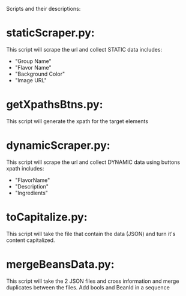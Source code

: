 Scripts and their descriptions:

# staticScraper.py:
This script will scrape the url and collect STATIC data includes:
- "Group Name"
- "Flavor Name"
- "Background Color"
- "Image URL"

# getXpathsBtns.py:
This script will generate the xpath for the target elements

# dynamicScraper.py:
This script will scrape the url and collect DYNAMIC data using buttons xpath includes:
- "FlavorName"
- "Description"
- "Ingredients"

# toCapitalize.py:
This script will take the file that contain the data (JSON) and turn it's content capitalized.

# mergeBeansData.py:
This script will take the 2 JSON files and cross information and merge duplicates between the files.
Add bools and BeanId in a sequence